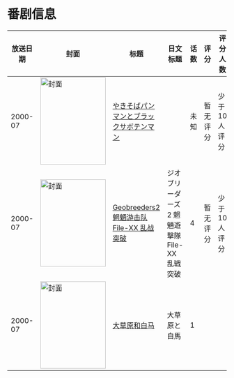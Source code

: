 # 番剧信息

|放送日期|封面|标题|日文标题|话数|评分|评分人数|
|---|---|---|---|---|---|---|
|2000-07|<img src="//lain.bgm.tv/pic/cover/c/0b/fb/316271_6MiwL.jpg" alt="封面" style="width:150px;height:200px;object-fit:cover;">|[やきそばパンマンとブラックサボテンマン](https://bangumi.tv/subject/316271)||未知|暂无评分|少于10人评分|
|2000-07|<img src="//lain.bgm.tv/pic/cover/c/39/75/78062_j2JiZ.jpg" alt="封面" style="width:150px;height:200px;object-fit:cover;">|[Geobreeders2 魍魉游击队 File-XX 乱战突破](https://bangumi.tv/subject/78062)|ジオブリーダーズ2 魍魎遊撃隊 File-XX 乱戦突破|4|暂无评分|少于10人评分|
|2000-07|<img src="//lain.bgm.tv/pic/cover/c/55/b4/489693_pgFcf.jpg" alt="封面" style="width:150px;height:200px;object-fit:cover;">|[大草原和白马](https://bangumi.tv/subject/489693)|大草原と白馬|1|||
